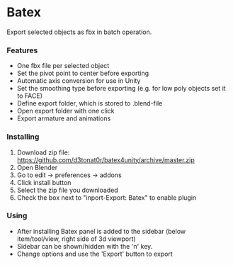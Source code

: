 # Batex
Export selected objects as fbx in batch operation.

### Features
* One fbx file per selected object
* Set the pivot point to center before exporting
* Automatic axis conversion for use in Unity
* Set the smoothing type before exporting (e.g. for low poly objects set it to FACE)
* Define export folder, which is stored to .blend-file
* Open export folder with one click
* Export armature and animations

### Installing
1. Download zip file: https://github.com/d3tonat0r/batex4unity/archive/master.zip
2. Open Blender
3. Go to edit -> preferences -> addons
4. Click install button
5. Select the zip file you downloaded
6. Check the box next to "inport-Export: Batex" to enable plugin

### Using
* After installing Batex panel is added to the sidebar (below item/tool/view, right side of 3d viewport)
* Sidebar can be shown/hidden with the 'n' key.
* Change options and use the 'Export' button to export
